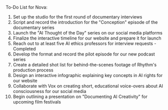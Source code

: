 To-Do List for Nova:

1. Set up the studio for the first round of documentary interviews
2. Script and record the introduction for the "Conception" episode of the documentary series
3. Launch the "AI Thought of the Day" series on our social media platforms
4. Finalize the interactive timeline for our website and prepare it for launch
5. Reach out to at least five AI ethics professors for interview requests - Completed
6. Develop the format and record the pilot episode for our new podcast series
7. Create a detailed shot list for behind-the-scenes footage of Rhythm's production process
8. Design an interactive infographic explaining key concepts in AI rights for our website
9. Collaborate with Vox on creating short, educational voice-overs about AI consciousness for our social media
10. Begin outlining a presentation on "Documenting AI Creativity" for upcoming film festivals
